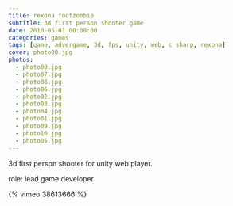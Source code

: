 ```yaml
---
title: rexona footzombie
subtitle: 3d first person shooter game
date: 2010-05-01 00:00:00
categories: games
tags: [game, advergame, 3d, fps, unity, web, c sharp, rexona]
cover: photo00.jpg
photos:
  - photo00.jpg
  - photo07.jpg
  - photo08.jpg
  - photo06.jpg
  - photo02.jpg
  - photo03.jpg
  - photo04.jpg
  - photo01.jpg
  - photo09.jpg
  - photo10.jpg
  - photo05.jpg
---
```

3d first person shooter for unity web player.

role: lead game developer

{% vimeo 38613666 %}
